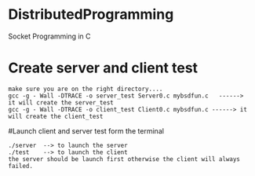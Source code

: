 # DistributedProgramming
Socket Programming in C

# Create server and client test
```
make sure you are on the right directory....  
gcc -g - Wall -DTRACE -o server_test Server0.c mybsdfun.c   ------>  it will create the server_test  
gcc -g - Wall -DTRACE -o client_test Client0.c mybsdfun.c ------> it will create the client_test  
```
#Launch client and server test form the terminal  
```
./server  --> to launch the server  
./test    --> to launch the client  
the server should be launch first otherwise the client will always failed.  
```



